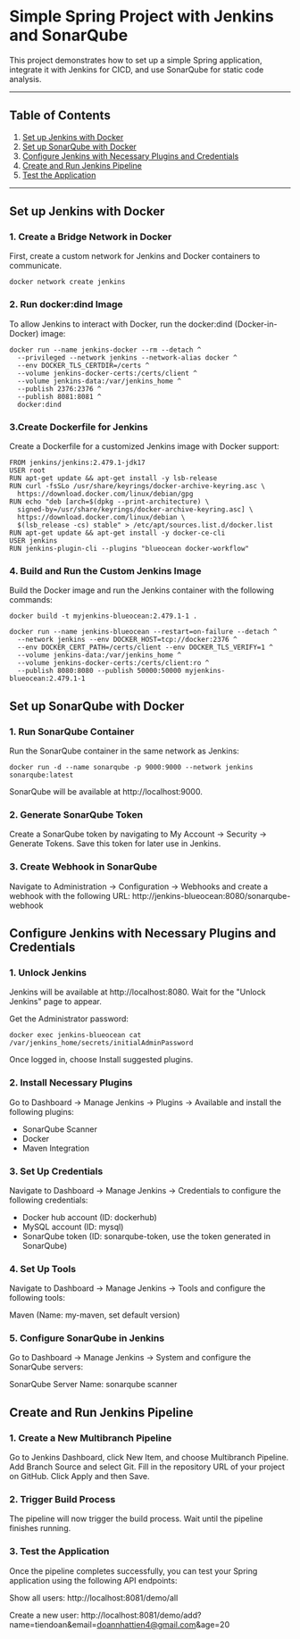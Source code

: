 # Simple Spring Project with Jenkins and SonarQube

This project demonstrates how to set up a simple Spring application, integrate it with Jenkins for CICD, and use SonarQube for static code analysis.

---

## Table of Contents

1. [Set up Jenkins with Docker](#set-up-jenkins-with-docker)
2. [Set up SonarQube with Docker](#set-up-sonarqube-with-docker)
3. [Configure Jenkins with Necessary Plugins and Credentials](#configure-jenkins-with-necessary-plugins-and-credentials)
4. [Create and Run Jenkins Pipeline](#create-and-run-jenkins-pipeline)
5. [Test the Application](#test-the-application)

---

## Set up Jenkins with Docker

### 1. Create a Bridge Network in Docker

First, create a custom network for Jenkins and Docker containers to communicate.

```
docker network create jenkins
```
### 2. Run docker:dind Image
To allow Jenkins to interact with Docker, run the docker:dind (Docker-in-Docker) image:

```
docker run --name jenkins-docker --rm --detach ^
  --privileged --network jenkins --network-alias docker ^
  --env DOCKER_TLS_CERTDIR=/certs ^
  --volume jenkins-docker-certs:/certs/client ^
  --volume jenkins-data:/var/jenkins_home ^
  --publish 2376:2376 ^
  --publish 8081:8081 ^
  docker:dind
```

### 3.Create Dockerfile for Jenkins
Create a Dockerfile for a customized Jenkins image with Docker support:

```
FROM jenkins/jenkins:2.479.1-jdk17
USER root
RUN apt-get update && apt-get install -y lsb-release
RUN curl -fsSLo /usr/share/keyrings/docker-archive-keyring.asc \
  https://download.docker.com/linux/debian/gpg
RUN echo "deb [arch=$(dpkg --print-architecture) \
  signed-by=/usr/share/keyrings/docker-archive-keyring.asc] \
  https://download.docker.com/linux/debian \
  $(lsb_release -cs) stable" > /etc/apt/sources.list.d/docker.list
RUN apt-get update && apt-get install -y docker-ce-cli
USER jenkins
RUN jenkins-plugin-cli --plugins "blueocean docker-workflow"
```

### 4. Build and Run the Custom Jenkins Image
Build the Docker image and run the Jenkins container with the following commands:

```
docker build -t myjenkins-blueocean:2.479.1-1 .

docker run --name jenkins-blueocean --restart=on-failure --detach ^
  --network jenkins --env DOCKER_HOST=tcp://docker:2376 ^
  --env DOCKER_CERT_PATH=/certs/client --env DOCKER_TLS_VERIFY=1 ^
  --volume jenkins-data:/var/jenkins_home ^
  --volume jenkins-docker-certs:/certs/client:ro ^
  --publish 8080:8080 --publish 50000:50000 myjenkins-blueocean:2.479.1-1
```
## Set up SonarQube with Docker
### 1. Run SonarQube Container
Run the SonarQube container in the same network as Jenkins:

```
docker run -d --name sonarqube -p 9000:9000 --network jenkins sonarqube:latest
```
SonarQube will be available at http://localhost:9000.

### 2. Generate SonarQube Token
Create a SonarQube token by navigating to My Account -> Security -> Generate Tokens. Save this token for later use in Jenkins.

### 3. Create Webhook in SonarQube
Navigate to Administration -> Configuration -> Webhooks and create a webhook with the following URL: http://jenkins-blueocean:8080/sonarqube-webhook

## Configure Jenkins with Necessary Plugins and Credentials
### 1. Unlock Jenkins
Jenkins will be available at http://localhost:8080. Wait for the "Unlock Jenkins" page to appear.

Get the Administrator password:

```
docker exec jenkins-blueocean cat /var/jenkins_home/secrets/initialAdminPassword
```
Once logged in, choose Install suggested plugins.

### 2. Install Necessary Plugins
Go to Dashboard -> Manage Jenkins -> Plugins -> Available and install the following plugins:
- SonarQube Scanner
- Docker
- Maven Integration
### 3. Set Up Credentials
Navigate to Dashboard -> Manage Jenkins -> Credentials to configure the following credentials:

- Docker hub account (ID: dockerhub)
- MySQL account (ID: mysql)
- SonarQube token (ID: sonarqube-token, use the token generated in SonarQube)
### 4. Set Up Tools
Navigate to Dashboard -> Manage Jenkins -> Tools and configure the following tools:

Maven (Name: my-maven, set default version)
### 5. Configure SonarQube in Jenkins
Go to Dashboard -> Manage Jenkins -> System and configure the SonarQube servers:

SonarQube Server Name: sonarqube scanner

## Create and Run Jenkins Pipeline
### 1. Create a New Multibranch Pipeline
Go to Jenkins Dashboard, click New Item, and choose Multibranch Pipeline.
Add Branch Source and select Git.
Fill in the repository URL of your project on GitHub.
Click Apply and then Save.

### 2. Trigger Build Process
The pipeline will now trigger the build process. Wait until the pipeline finishes running.

### 3. Test the Application
Once the pipeline completes successfully, you can test your Spring application using the following API endpoints:

Show all users:
http://localhost:8081/demo/all

Create a new user:
http://localhost:8081/demo/add?name=tiendoan&email=doannhattien4@gmail.com&age=20
